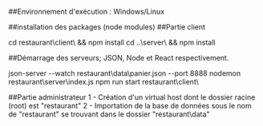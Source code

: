 ##Environnement d'exécution : Windows/Linux

##installation des packages (node modules)
##Partie client

cd restaurant\client\ && npm install
cd ..\server\ && npm install 

##Démarrage des serveurs; JSON, Node et React respectivement. 

json-server --watch restaurant\data\panier.json --port 8888
nodemon restaurant\server\index.js
npm run start restaurant\client\

##Partie administrateur
1 - Création d'un virtual host dont le dossier racine (root) est "restaurant\"
2 - Importation de la base de données sous le nom de "restaurant" se trouvant dans le dossier "restaurant\data"
